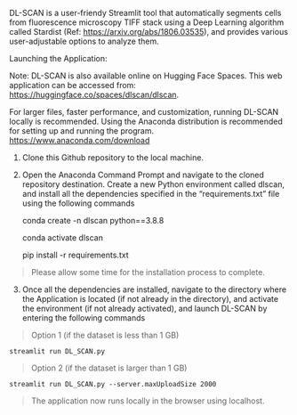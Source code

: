 DL-SCAN is a user-friendy Streamlit tool that automatically segments cells from fluorescence microscopy TIFF stack using a Deep Learning algorithm called Stardist (Ref: https://arxiv.org/abs/1806.03535),  and provides various user-adjustable options to analyze them. 

Launching the Application:

Note: DL-SCAN is also available online on Hugging Face Spaces. This web application can be accessed from: https://huggingface.co/spaces/dlscan/dlscan. 

For larger files, faster performance, and customization, running DL-SCAN locally is recommended. Using the Anaconda distribution is recommended for setting up and running the program. 
https://www.anaconda.com/download

1. Clone this Github repository to the local machine.

2. Open the Anaconda Command Prompt and navigate to the cloned repository destination. Create a new Python environment called dlscan, and install all the dependencies specified in the “requirements.txt” file using the following commands

	conda create -n dlscan python==3.8.8

	conda activate dlscan

	pip install -r requirements.txt 

> Please allow some time for the installation process to complete.

3. Once all the dependencies are installed, navigate to the directory where the Application is located (if not already in the directory), and activate the environment (if not already activated), and launch DL-SCAN by entering the following commands

> Option 1 (if the dataset is less than 1 GB)

	streamlit run DL_SCAN.py

> Option 2 (if the dataset is larger than 1 GB)

	streamlit run DL_SCAN.py --server.maxUploadSize 2000

> The application now runs locally in the browser using localhost.